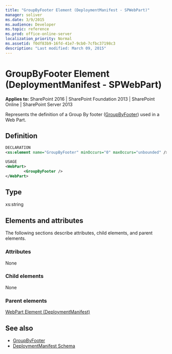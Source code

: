 ```yaml
---
title: "GroupByFooter Element (DeploymentManifest - SPWebPart)"
manager: soliver
ms.date: 3/9/2015
ms.audience: Developer
ms.topic: reference
ms.prod: office-online-server
localization_priority: Normal
ms.assetid: f0df83b9-16fd-41e7-9cb0-7cfbc37198c3
description: "Last modified: March 09, 2015"
---
```


# GroupByFooter Element (DeploymentManifest - SPWebPart)

**Applies to:** SharePoint 2016 | SharePoint Foundation 2013 | SharePoint Online | SharePoint Server 2013 
  
Represents the definition of a Group By footer ([GroupByFooter](https://msdn.microsoft.com/library/Microsoft.SharePoint.SPView.GroupByFooter.aspx)) used in a Web Part. 

## Definition

```XML
DECLARATION
<xs:element name="GroupByFooter" minOccurs="0" maxOccurs="unbounded" />

USAGE
<WebPart>
        <GroupByFooter />
</WebPart>

```

## Type

xs:string
  
## Elements and attributes

The following sections describe attributes, child elements, and parent elements.

### Attributes

None
   
### Child elements

None
   
### Parent elements

[WebPart Element (DeploymentManifest)](webpart-element-deploymentmanifest.md)
   
## See also

- [GroupByFooter](https://msdn.microsoft.com/library/Microsoft.SharePoint.SPView.GroupByFooter.aspx)
- [DeploymentManifest Schema](deploymentmanifest-schema.md)

